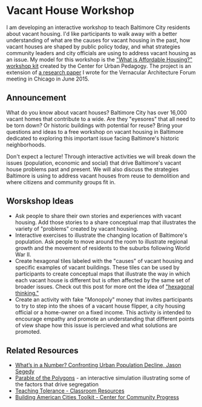 # Vacant House Workshop

I am developing an interactive workshop to teach Baltimore City residents about vacant housing. I'd like participants to walk away with a better understanding of what are the causes for vacant housing in the past, how vacant houses are shaped by public policy today, and what strategies community leaders and city officials are using to address vacant housing as an issue. My model for this workshop is the ["What is Affordable Housing?" workshop kit](http://welcometocup.org/Projects/EnvisioningDevelopment/WhatIsAffordableHousing) created by the Center for Urban Pedagogy. The project is an extension of [a research paper](https://historicsprawl.wordpress.com/2015/05/12/we-have-a-problem-with-vacant-houses-in-baltimore-part-one-of-a-draft-paper-for-the-vaf-conference-in-chicago/) I wrote for the Vernacular Architecture Forum meeting in Chicago in June 2015. 

## Announcement

What do you know about vacant houses? Baltimore City has over 16,000 vacant homes that contribute to a wide. Are they "eyesores" that all need to be torn down? Or historic buildings with potential for reuse? Bring your questions and ideas to a free workshop on vacant housing in Baltimore dedicated to exploring this important issue facing Baltimore's historic neighborhoods.

Don't expect a lecture! Through interactive activities we will break down the issues (population, economic and social) that drive Baltimore's vacant house problems past and present. We will also discuss the strategies Baltimore is using to address vacant houses from reuse to demolition and where citizens and community groups fit in.

## Worskshop Ideas

- Ask people to share their own stories and experiences with vacant housing. Add those stories to a share conceptual map that illustrates the variety of "problems" created by vacant housing.
- Interactive exercises to illustrate the changing location of Baltimore's population. Ask people to move around the room to illustrate regional growth and the movement of residents to the suburbs following World War II.
- Create hexagonal tiles labeled with the "causes" of vacant housing and specific examples of vacant buildings. These tiles can be used by participants to create conceptual maps that illustrate the way in which each vacant house is different but is often affected by the same set of broader issues. Check out this post for more ont the idea of ["hexagonal thinking."](http://notosh.com/lab/design-thinking-synthesis-hexagonal-thinking/)
- Create an activity with fake "Monopoly" money that invites participants to try to step into the shoes of a vacant house flipper, a city housing official or a home-owner on a fixed income. This activity is intended to encourage empathy and promote an understanding that different points of view shape how this issue is percieved and what solutions are promoted.

## Related Resources

- [What’s in a Number? Confronting Urban Population Decline, Jason Segedy](http://thestile1972.tumblr.com/post/101874810155/whats-in-a-number-confronting-urban-population)
- [Parable of the Polygons](http://ncase.me/polygons/) - an interactive simulation illustrating some of the factors that drive segregation
- [Teaching Tolerance - Classroom Resources](http://www.tolerance.org/classroom-resources)
- [Building American Cities Toolkit - Center for Community Progress](http://www.communityprogress.net/toolkit-pages-292.php)
